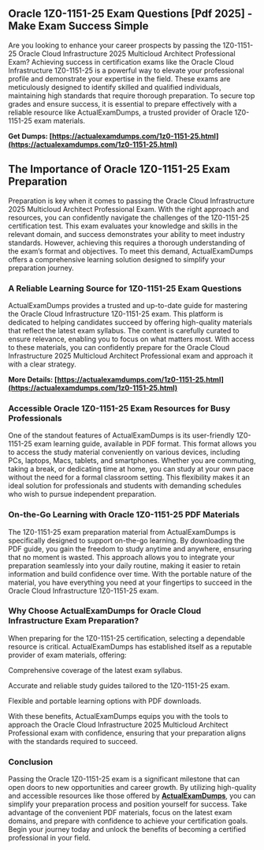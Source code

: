 ## **Oracle 1Z0-1151-25 Exam Questions [Pdf 2025] - Make Exam Success Simple**

  
Are you looking to enhance your career prospects by passing the 1Z0-1151-25 Oracle Cloud Infrastructure 2025 Multicloud Architect Professional Exam? Achieving success in certification exams like the Oracle Cloud Infrastructure 1Z0-1151-25 is a powerful way to elevate your professional profile and demonstrate your expertise in the field. These exams are meticulously designed to identify skilled and qualified individuals, maintaining high standards that require thorough preparation. To secure top grades and ensure success, it is essential to prepare effectively with a reliable resource like ActualExamDumps, a trusted provider of Oracle 1Z0-1151-25 exam materials.  
  
**Get Dumps:  [https://actualexamdumps.com/1z0-1151-25.html](https://actualexamdumps.com/1z0-1151-25.html)**  

## **The Importance of Oracle 1Z0-1151-25 Exam Preparation**

  
Preparation is key when it comes to passing the Oracle Cloud Infrastructure 2025 Multicloud Architect Professional Exam. With the right approach and resources, you can confidently navigate the challenges of the 1Z0-1151-25 certification test. This exam evaluates your knowledge and skills in the relevant domain, and success demonstrates your ability to meet industry standards. However, achieving this requires a thorough understanding of the exam’s format and objectives. To meet this demand, ActualExamDumps offers a comprehensive learning solution designed to simplify your preparation journey.  

### **A Reliable Learning Source for 1Z0-1151-25 Exam Questions**

  
ActualExamDumps provides a trusted and up-to-date guide for mastering the Oracle Cloud Infrastructure 1Z0-1151-25 exam. This platform is dedicated to helping candidates succeed by offering high-quality materials that reflect the latest exam syllabus. The content is carefully curated to ensure relevance, enabling you to focus on what matters most. With access to these materials, you can confidently prepare for the Oracle Cloud Infrastructure 2025 Multicloud Architect Professional exam and approach it with a clear strategy.  
  
**More Details:  [https://actualexamdumps.com/1z0-1151-25.html](https://actualexamdumps.com/1z0-1151-25.html)**  

### **Accessible Oracle 1Z0-1151-25 Exam Resources for Busy Professionals**

  
One of the standout features of ActualExamDumps is its user-friendly 1Z0-1151-25 exam learning guide, available in PDF format. This format allows you to access the study material conveniently on various devices, including PCs, laptops, Macs, tablets, and smartphones. Whether you are commuting, taking a break, or dedicating time at home, you can study at your own pace without the need for a formal classroom setting. This flexibility makes it an ideal solution for professionals and students with demanding schedules who wish to pursue independent preparation.  

### **On-the-Go Learning with Oracle 1Z0-1151-25 PDF Materials**

  
The 1Z0-1151-25 exam preparation material from ActualExamDumps is specifically designed to support on-the-go learning. By downloading the PDF guide, you gain the freedom to study anytime and anywhere, ensuring that no moment is wasted. This approach allows you to integrate your preparation seamlessly into your daily routine, making it easier to retain information and build confidence over time. With the portable nature of the material, you have everything you need at your fingertips to succeed in the Oracle Cloud Infrastructure 1Z0-1151-25 exam.  

### **Why Choose ActualExamDumps for Oracle Cloud Infrastructure Exam Preparation?**

  
When preparing for the 1Z0-1151-25 certification, selecting a dependable resource is critical. ActualExamDumps has established itself as a reputable provider of exam materials, offering:  
  
Comprehensive coverage of the latest exam syllabus.  
  
Accurate and reliable study guides tailored to the 1Z0-1151-25 exam.  
  
Flexible and portable learning options with PDF downloads.  
  
With these benefits, ActualExamDumps equips you with the tools to approach the Oracle Cloud Infrastructure 2025 Multicloud Architect Professional exam with confidence, ensuring that your preparation aligns with the standards required to succeed.  

### **Conclusion**

  
Passing the Oracle 1Z0-1151-25 exam is a significant milestone that can open doors to new opportunities and career growth. By utilizing high-quality and accessible resources like those offered by **[ActualExamDumps](https://actualexamdumps.com/)**, you can simplify your preparation process and position yourself for success. Take advantage of the convenient PDF materials, focus on the latest exam domains, and prepare with confidence to achieve your certification goals. Begin your journey today and unlock the benefits of becoming a certified professional in your field.
